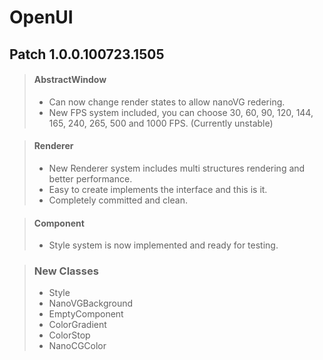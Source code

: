 # OpenUI

## Patch 1.0.0.100723.1505

> #### AbstractWindow
> + Can now change render states to allow nanoVG redering.
> + New FPS system included, you can choose 30, 60, 90, 120, 
>   144, 165, 240, 265, 500 and 1000 FPS. (Currently unstable)

> #### Renderer
> + New Renderer system includes multi structures rendering and better performance.
> + Easy to create implements the interface and this is it.
> + Completely committed and clean.

> #### Component
> + Style system is now implemented and ready for testing.

> ### New Classes
> + Style
> + NanoVGBackground
> + EmptyComponent
> + ColorGradient
> + ColorStop
> + NanoCGColor